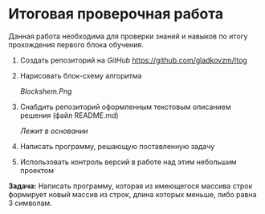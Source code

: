 # Итоговая проверочная работа

Данная работа необходима для проверки  знаний и навыков по итогу прохождения первого блока обучения.

1. Создать репозиторий на *GitHub*
https://github.com/gladkovzm/Itog
2. Нарисовать блок-схему алгоритма
    
    *Blockshem.Png*
3. Снабдить репозиторий оформленным текстовым описанием решения (файл README.md)
    
    *Лежит в основании*
4. Написать программу, решающую поставленную задачу
5. Использовать контроль версий в работе над этим небольшим проектом 

**Задача:** Написать программу, которая из имеющегося массива строк формирует новый массив из строк, длина которых меньше, либо равна 3 символам. 